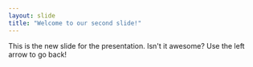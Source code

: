 ```yaml
---
layout: slide
title: "Welcome to our second slide!"
---
```

This is the new slide for the presentation. Isn't it awesome?
Use the left arrow to go back!